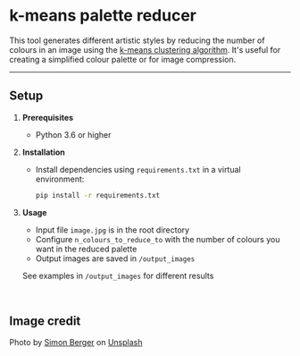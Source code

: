 # k-means palette reducer

This tool generates different artistic styles by reducing the number of colours in an image using the [k-means clustering algorithm](https://en.wikipedia.org/wiki/K-means_clustering). It's useful for creating a simplified colour palette or for image compression.

---

## Setup

1.  **Prerequisites**

    * Python 3.6 or higher

2.  **Installation**

    * Install dependencies using `requirements.txt` in a virtual environment:

        ```bash
        pip install -r requirements.txt
        ```

3.  **Usage**

    * Input file `image.jpg` is in the root directory
    * Configure `n_colours_to_reduce_to` with the number of colours you want in the reduced palette
    * Output images are saved in `/output_images`

    See examples in `/output_images` for different results

<br>

## Image credit

Photo by [Simon Berger](https://unsplash.com/@simon_berger?utm_content=creditCopyText&utm_medium=referral&utm_source=unsplash) on [Unsplash](https://unsplash.com/photos/landscape-photography-of-mountains-twukN12EN7c?utm_content=creditCopyText&utm_medium=referral&utm_source=unsplash)
